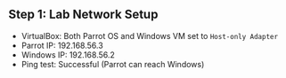 ## Step 1: Lab Network Setup

- VirtualBox: Both Parrot OS and Windows VM set to `Host-only Adapter`
- Parrot IP: 192.168.56.3
- Windows IP: 192.168.56.2
- Ping test: Successful (Parrot can reach Windows)
